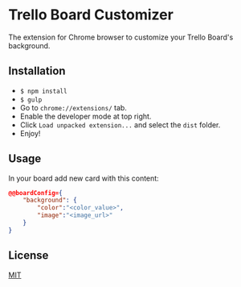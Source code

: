 Trello Board Customizer
====================
The extension for Chrome browser to customize your Trello Board's background.

Installation
-----

- `$ npm install`
- `$ gulp`
- Go to `chrome://extensions/` tab.
- Enable the developer mode at top right.
- Click `Load unpacked extension...` and select the `dist` folder.
- Enjoy!

Usage
-----

In your board add new card with this content:

```json
@@boardConfig={
    "background": {
        "color":"<color_value>",
        "image":"<image_url>"
    }
}
```

License
-----

[MIT](http://opensource.org/licenses/MIT)